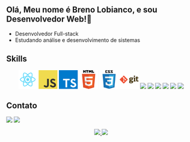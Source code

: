 ## Olá, Meu nome é Breno Lobianco, e sou Desenvolvedor Web!👋

- Desenvolvedor Full-stack
- Estudando análise e desenvolvimento de sistemas
</div>

 ## Skills
 
<div align="center">

  <img height="50em" src="https://raw.githubusercontent.com/github/explore/80688e429a7d4ef2fca1e82350fe8e3517d3494d/topics/react/react.png"/>
   <img height="50em" src="https://raw.githubusercontent.com/github/explore/80688e429a7d4ef2fca1e82350fe8e3517d3494d/topics/javascript/javascript.png"/>
   <img height="50em" src="https://raw.githubusercontent.com/github/explore/80688e429a7d4ef2fca1e82350fe8e3517d3494d/topics/typescript/typescript.png"/> 
  <img height="50em" src="https://raw.githubusercontent.com/github/explore/80688e429a7d4ef2fca1e82350fe8e3517d3494d/topics/html/html.png"/> <img height="50em" src="https://raw.githubusercontent.com/github/explore/80688e429a7d4ef2fca1e82350fe8e3517d3494d/topics/css/css.png"/> 
  <img height="50em" src="https://raw.githubusercontent.com/github/explore/80688e429a7d4ef2fca1e82350fe8e3517d3494d/topics/git/git.png"/> <img height="50em" src="https://camo.githubusercontent.com/48c9507b62d83559dc3aef4f3951293b15ab2f5fa1029bdf6ec42f9fa062e775/68747470733a2f2f70726f66696c696e61746f722e7269736861762e6465762f736b696c6c732d6173736574732f6e6f64656a732d6f726967696e616c2d776f72646d61726b2e737667"/>
 <img height="50em" src="https://camo.githubusercontent.com/d536b9cc0c533324368535ece721f5424f28eae3ec0e6f3847408948ecacfce6/68747470733a2f2f63646e2e6a7364656c6976722e6e65742f67682f64657669636f6e732f64657669636f6e2f69636f6e732f706f737467726573716c2f706f737467726573716c2d6f726967696e616c2e737667"/>
  <img height="50em" src="https://camo.githubusercontent.com/4a89a722472199ae1b1e7871588fb806583baa35d5eccd9bc75d8a008bbd1640/68747470733a2f2f63646e2e6a7364656c6976722e6e65742f67682f64657669636f6e732f64657669636f6e2f69636f6e732f6769742f6769742d6f726967696e616c2d776f72646d61726b2e737667"/>
 <img height="50em" src="https://camo.githubusercontent.com/9d0bc75ece06bd0c74d0e9bc3161e012c70c5aa2782f372912c87c84360ad138/68747470733a2f2f63646e2e6a7364656c6976722e6e65742f67682f64657669636f6e732f64657669636f6e2f69636f6e732f6c61726176656c2f6c61726176656c2d706c61696e2d776f72646d61726b2e737667"/>
 
  <img height="50em" src="[https://camo.githubusercontent.com/9d0bc75ece06bd0c74d0e9bc3161e012c70c5aa2782f372912c87c84360ad138/68747470733a2f2f63646e2e6a7364656c6976722e6e65742f67682f64657669636f6e732f64657669636f6e2f69636f6e732f6c61726176656c2f6c61726176656c2d706c61696e2d776f72646d61726b2e737667](https://camo.githubusercontent.com/9e581761c42b9210538e4727e082b7e1db70a621da3481eb6a348bdb5257af70/68747470733a2f2f63646e2e6a7364656c6976722e6e65742f67682f64657669636f6e732f64657669636f6e2f69636f6e732f7068702f7068702d6f726967696e616c2e737667)"/>
  <img height="50em" src="https://camo.githubusercontent.com/077997d77bfa74b144c9e286e65143b4edc547dc948098491264bb2dde282d6b/68747470733a2f2f63646e2e6a7364656c6976722e6e65742f67682f64657669636f6e732f64657669636f6e2f69636f6e732f7675656a732f7675656a732d6f726967696e616c2e737667"/>
 
 
 
  
  
</div>

## Contato

<div margin-top="100px">

  <a href = "https://api.whatsapp.com/send/?phone=5516996225832&text&type=phone_number&app_absent=0"><img src="https://t.ctcdn.com.br/63V25kDFoZnMMF2WjQavNUcoawY=/400x400/smart/filters:format(webp)/i618809.png" height="50em" ></a>
  <a href="https://www.linkedin.com/in/breno-lobianco/" target="_blank"><img src="https://img.shields.io/badge/-LinkedIn-%230077B5?style=for-the-badge&logo=linkedin&logoColor=white" height="50em"  target="_blank"></a> 
</div>

<div align="center">
  <a href="https://github.com/brenolobianco">
  <img height="180em" src="https://github-readme-stats.vercel.app/api?username=brenolobianco&show_icons=true&theme=dracula&include_all_commits=true&count_private=true"/>
  <img height="180em" src="https://github-readme-stats.vercel.app/api/top-langs/?username=brenolobianco&layout=compact&langs_count=7&theme=dracula"/>
</div>





    
       
      
      
